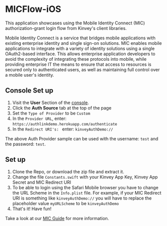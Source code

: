 # MICFlow-iOS

This application showcases using the Mobile Identity Connect (MIC) authorization-grant login flow from Kinvey's client libraries.

Mobile Identity Connect is a service that bridges mobile applications with existing enterprise identity and single sign-on solutions. MIC enables mobile applications to integrate with a variety of identity solutions using a single OAuth2-based interface. This allows enterprise application developers to avoid the complexity of integrating these protocols into mobile, while providing enterprise IT the means to ensure that access to resources is secured only to authenticated users, as well as maintaining full control over a mobile user's identity.


## Console Set up
1.  Visit the __User__ Section of the [console](https://console.kinvey.com).
2.  Click the __Auth Source__ tab at the top of the page
3.  Set the `Type of Provider` to be `Custom`
4.  In the `Provider URL`, enter: `https://authlinkdemo.herokuapp.com/authenticate`
5.  In the `Redirect URI's: ` enter: `kinveyAuthDemo://`

The above Auth Provider sample can be used with the username: `test` and the password: `test`.


## Set up

1. Clone the Repo, or download the zip file and extract it.
2. Change the file `Constants.swift` with your Kinvey App Key, Kinvey App Secret and MIC Redirect URI
3. To be able to login using the Safari Mobile browser you have to change the URL Scheme in the `Info.plist` file. For example, if your MIC Redirect URI is something like `kinveyAuthDemo://` you will have to replace the placeholder value `myURLScheme` to be `kinveyAuthDemo`
4. That's it! Have fun!

Take a look at our [MIC Guide](http://devcenter.kinvey.com/ios/guides/mobile-identity-connect#authenticating) for more information.
